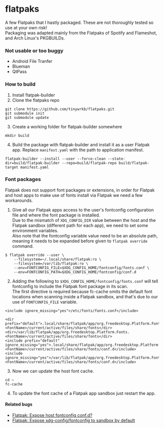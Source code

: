 # flatpaks

A few Flatpaks that I hastly packaged. These are not thoroughly tested so use at your own risk!  
Packaging was adapted mainly from the Flatpaks of Spotify and Flameshot, and Arch Linux's PKGBUILDs.

### Not usable or too buggy

* Android File Tranfer
* Blueman
* QtPass

### How to build

1. Install flatpak-builder
2. Clone the flatpaks repo
```
git clone https://github.com/tinywrkb/flatpaks.git
git submodule init
git submodule update
```
3. Create a working folder for flatpak-builder somewhere
```
mkdir build
```
4. Build the package with flatpak-builder and install it as a user Flatpak app. Replace `manifest.yaml` with the path to application manifest.
```
flatpak-builder --install --user --force-clean --state-dir=build/flatpak-builder --repo=build/flatpak-repo build/flatpak-target manifest.yaml
```

### Font packages

Flatpak does not support font packages or extensions, in order for Flatpak and host apps to make use of fonts install via Flatpak we need a few workarounds.


1. Give all our Flatpak apps access to the user's fontconfig configuration file and where the font package is installed.  
Due to the mismatch of `XDG_CONFIG_DIR` value between the host and the Flatpak sandbox (different path for each app), we need to set some environment variables.  
Also note that the fontconfig variable value need to be an absolute path, meaning it needs to be expanded before given to `flatpak override` command.
```
$ flatpak override --user \
    --filesystem=~/.local/share/flatpak:ro \
    --filesystem=/var/lib/flatpak:ro \
    --env=FONTCONFIG_FILE=$XDG_CONFIG_HOME/fontconfig/fonts.conf \
    --env=FONTCONFIG_PATH=$XDG_CONFIG_HOME/fontconfig/conf.d
```

2. Adding the following to `$XDG_CONFIG_HOME/fontconfig/fonts.conf` will tell fontconfig to include the Flatpak font package in its scan.  
The first directive is required because fc-cache omits the default font locations when scanning inside a Flatpak sandbox, and that's due to our use of `FONTCONFIG_FILE` variable.

```
<include ignore_missing="yes">/etc/fonts/fonts.conf</include>

<dir prefix="default">.local/share/flatpak/app/org.freedesktop.Platform.Fonts.<FontName>/current/active/files/share/fonts</dir>
<dir>/var/lib/flatpak/app/org.freedesktop.Platform.Fonts.<FontName>/current/active/files/share/fonts</dir>
<include prefix="default" ignore_missing="yes">.local/share/flatpak/app/org.freedesktop.Platform.Fonts.<FontName>/current/active/files/share/fonts/conf.d</include>
<include ignore_missing="yes">/var/lib/flatpak/app/org.freedesktop.Platform.Fonts.<FontName>/current/active/files/share/fonts/conf.d</include>
```

3. Now we can update the host font cache.

```
cd ~
fc-cache
```

4. To update the font cache of a Flatpak app sandbox just restart the app.

#### Related bugs

* [Flatpak: Expose host fontconfig conf.d?](https://github.com/flatpak/flatpak/issues/1563)
* [Flatpak: Expose xdg-config/fontconfig to sandbox by default](https://github.com/flatpak/flatpak/issues/3947)
